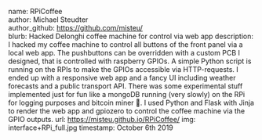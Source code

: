 name: RPiCoffee  
author: Michael Steudter  
author_github: https://github.com/misteu/  
blurb: Hacked Delonghi coffee machine for control via web app
description: I hacked my coffee machine to control all buttons of the front panel via a local web app. The pushbuttons can be overridden with a custom PCB I designed, that is controlled with raspberry GPIOs. A simple Python script is running on the RPIs to make the GPIOs accessible via HTTP-requests. I ended up with a responsive web app and a fancy UI including weather forecasts and a public transport API. There was some experimental stuff implemented just for fun like a mongoDB running (very slowly) on the RPi for logging purposes and bitcoin miner 🙈. I used Python and Flask with Jinja to render the web app and gpiozero to control the coffee machine via the GPIO outputs.
url: https://misteu.github.io/RPiCoffee/ 
img: interface+RPi_full.jpg 
timestamp: October 6th 2019
